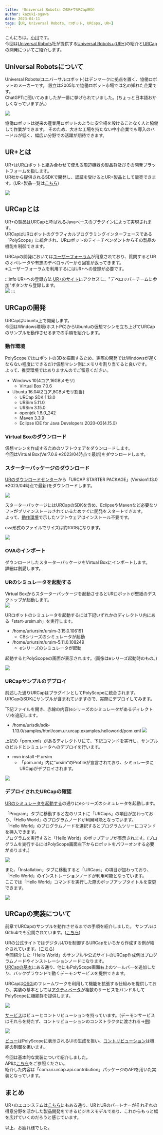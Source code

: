 ```yaml
---
title: 「Universal Robots」のUR+でURCap開発
author: kazuki-ogawa
date: 2023-04-11
tags: [UR, Universal Robots, ロボット, URCaps, UR+]
---
```


こんにちは。[小川](https://developer.mamezou-tech.com/authors/kazuki-ogawa/)です。  
今回は[Universal Robots](https://www.universal-robots.com/)社が提供する[Universal Robots+(UR+)](https://www.universal-robots.com/ja/plus/)の紹介と[URCap](https://www.universal-robots.com/articles/ur/urplus-resources/urcap-basics/)の開発についてご紹介します。

## Universal Robotsについて
Universal Robots(ユニバーサルロボット)はデンマークに拠点を置く、協働ロボットのメーカーです。
設立は2005年で協働ロボット市場では名の知れた企業です。  
ChatGPTに聞いてみましたが一番に挙げられていました。(ちょっと日本語おかしくなっていますが。)

![](/img/blogs/2023/0411_urcap-development00.png)
  
協働ロボットは従来の産業用ロボットのように安全柵を設けることなく人と協働して作業ができます。
そのため、大きな工場を持たない中小企業でも導入のハードルが低く、幅広い分野での活躍が期待できます。  
  
## UR+とは
UR+はURロボットと組み合わせて使える周辺機器の製品群及びその開発プラットフォームを指します。  
UR社から提供されるSDKで開発し、認証を受けるとUR+製品として販売できます。(UR+製品一覧は[こちら](https://www.universal-robots.com/plus/products/))  
  
![](/img/blogs/2023/0411_urcap-development01.png)

## URCapとは

UR+の製品はURCapと呼ばれるJavaベースのプラグインによって実現されます。  
URCapはURロボットのグラフィカルプログラミングインターフェースである「PolyScope」に統合され、URロボットのティーチペンダントからその製品の機能を制御できます。  

URCapの開発においては[ユーザーフォーラム](https://forum.universal-robots.com/)が用意されており、質問するとURのオペレータや有志のデベロッパーから回答が返ってきます。  
※ユーザーフォーラムを利用するにはUR+への登録が必要です。

:::info
UR+への登録方法
[UR+のサイト](https://www.universal-robots.com/ja/plus/)にアクセスし、"デベロッパーチームに参加"ボタンから登録します。  
![](/img/blogs/2023/0411_urcap-development02.png)
:::

## URCapの開発
URCapはUbuntu上で開発します。  
今回はWindows環境(ホストPC)からUbuntuの仮想マシンを立ち上げてURCapのサンプルを動作させるまでの手順を紹介します。  

### 動作環境 
PolyScopeではロボットの3Dを描画するため、実際の開発ではWindowsが遅くならない程度にできるだけ仮想マシン側にメモリを割り当てると良いです。   
よって、推奨環境ではありませんのでご留意ください。 
- Windows 10(4コア,16GBメモリ)
  - Virtual Box 7.0.6
- Ubuntu 16.04(2コア,8GBメモリ割当)
  - URCap SDK 1.13.0
  - URSim 5.11.0
  - URSim 3.15.0
  - openjdk 1.8.0_242
  - Maven 3.3.9
  - Eclipse IDE for Java Developers 2020-03(4.15.0)

### Virtual Boxのダウンロード
仮想マシンを作成するためのソフトウェアをダウンロードします。  
今回はVirtual Box(Ver7.0.6 ※2023/04時点で最新)をダウンロードします。

### スターターパッケージのダウンロード
[URのダウンロードセンター](https://www.universal-robots.com/articles/ur/urplus-resources/urcap-download-center/)から「URCAP STARTER PACKAGE」(Version1.13.0 ※2023/04時点で最新)をダウンロードします。  

![](/img/blogs/2023/0411_urcap-development03.png)

スターターパッケージにはURCapのSDKを含め、EclipseやMavenなど必要なソフトがプリインストールされているためすぐに開発をスタートできます。  
よって、[動作環境](#動作環境)で示したソフトウェアはインストール不要です。  

ova形式のファイルでサイズは約10GBになります。

![](/img/blogs/2023/0411_urcap-development04.png)

### OVAのインポート
ダウンロードしたスターターパッケージをVirtual Boxにインポートします。  
詳細は割愛します。  

### URのシミュレータを起動する
Virtual Boxからスターターパッケージを起動させるとURロボットが壁紙のデスクトップが起動します。  
![](/img/blogs/2023/0411_urcap-development05.png)

URロボットのシミュレータを起動するには下記いずれかのディレクトリ内にある「start-ursim.sh」を実行します。  
- /home/ur/ursim/ursim-3.15.0.106151
  - CBシリーズのシミュレータが起動
- /home/ur/ursim/ursim-5.11.0.108249
  - eシリーズのシミュレータが起動

起動するとPolyScopeの画面が表示されます。(画像はeシリーズ起動時のもの。)  

![](/img/blogs/2023/0411_urcap-development06.png)


### URCapサンプルのデプロイ
前述した通りURCapはプラグインとしてPolyScopeに統合されます。  
URCapのSDKにサンプルが含まれていますので、実際にデプロイしてみます。  

下記ファイルを開き、赤線の内容(eシリーズのシミュレータがあるディレクトリ)を追記します。
   - /home/ur/sdk/sdk-1.13.0/samples/html/com.ur.urcap.examples.helloworld/pom.xml
![](/img/blogs/2023/0411_urcap-development07.png)
  
上記の「pom.xml」があるディレクトリにて、下記コマンドを実行し、サンプルのビルドとシミュレータへのデプロイを行います。  
- mvn install -P ursim
  - 「pom.xml」内に"ursim"のProfileが宣言されており、シミュレータにURCapがデプロイされます。

![](/img/blogs/2023/0411_urcap-development08.png)

### デプロイされたURCapの確認
[URのシミュレータを起動する](#URのシミュレータを起動する)の通りにeシリーズのシミュレータを起動します。  

「Program」タブに移動すると左のリストに「URCaps」の項目が加わっており、「Hello World」のプログラムノードが利用可能となっています。  
「Hello World」のプログラムノードを選択するとプログラムツリーにコマンドを挿入できます。  
プログラムを実行すると「Hello World」のポップアップが表示されます。(プログラムを実行するにはPolyScope画面左下からロボットをパワーオンする必要があります。)  

![](/img/blogs/2023/0411_urcap-development09.png)

また、「Installation」タブに移動すると「URCaps」の項目が加わっており、「Hello World」のインストレーションノードが利用可能となっています。  
ここでは「Hello World」コマンドを実行した際のポップアップタイトルを変更できます。  

![](/img/blogs/2023/0411_urcap-development10.png)


## URCapの実装について
前章でURCapのサンプルを動作させるまでの手順を紹介しました。 
サンプルはGithubでも公開されています。([こちら](https://github.com/UniversalRobots/HelloWorldSwing/tree/master/com.ur.urcap.examples.helloworldswing/src/main/java/com/ur/urcap/examples/helloworldswing/impl))  

URの公式サイトではデジタルI/Oを制御するURCapをいちから作成する例が紹介されています。([こちら](https://www.universal-robots.com/articles/ur/urplus-resources/urcap-my-first-urcap/))  
今回紹介した「Hello World」のサンプルや公式サイトのURCap作成例はプログラムノードやインストレーションノードになります。  
[URCapの基本](https://www.universal-robots.com/articles/ur/urplus-resources/urcap-basics/)にある通り、他にもPolyScope画面右上のツールバーを追加したり、バックグラウンドで動くデーモンサービスを提供できます。  

URCapは[OSGi](https://www.osgi.org/)のフレームワークを利用して機能を拡張する仕組みを提供しており、実装の基本としては[アクティベータ](https://github.com/UniversalRobots/HelloWorldSwing/blob/master/com.ur.urcap.examples.helloworldswing/src/main/java/com/ur/urcap/examples/helloworldswing/impl/Activator.java)が複数のサービスをバンドルしてPolyScopeに機能群を提供します。  

![](/img/blogs/2023/0411_urcap-development11.png)

[サービス](https://github.com/UniversalRobots/HelloWorldSwing/blob/master/com.ur.urcap.examples.helloworldswing/src/main/java/com/ur/urcap/examples/helloworldswing/impl/HelloWorldInstallationNodeService.java)はビューとコントリビューションを持っています。(デーモンサービスはそれらを持たず、コントリビューションのコンストラクタに渡される->[例](https://github.com/UniversalRobots/MyDaemonSwing/blob/master/com.ur.urcap.examples.mydaemonswing/src/main/java/com/ur/urcap/examples/mydaemonswing/impl/Activator.java))  

![](/img/blogs/2023/0411_urcap-development12.png)

[ビュー](https://github.com/UniversalRobots/HelloWorldSwing/blob/master/com.ur.urcap.examples.helloworldswing/src/main/java/com/ur/urcap/examples/helloworldswing/impl/HelloWorldInstallationNodeView.java)はPolyScopeに表示されるUIの生成を担い、[コントリビューション](https://github.com/UniversalRobots/HelloWorldSwing/blob/master/com.ur.urcap.examples.helloworldswing/src/main/java/com/ur/urcap/examples/helloworldswing/impl/HelloWorldInstallationNodeContribution.java)は機能の制御を担います。  

今回は基本的な実装について紹介しました。  
APIは[こちら](https://plus.universal-robots.com/apidoc/40237/overview-summary.html)をご参照ください。  
紹介した内容は「com.ur.urcap.api.contribution」パッケージのAPIを用いた実装となっています。  

## まとめ
UR+のエコシステムは[こちら](https://www.universal-robots.com/blog/the-benefits-of-an-ecosystem/)にもある通り、URとURのパートナーがそれぞれの得意分野を活かした製品開発をできるビジネスモデルであり、これからもっと幅を広げていくのだろうと感じています。  

以上、お疲れ様でした。